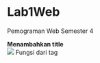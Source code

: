 # Lab1Web
Pemograman Web Semester 4

<p><b>Menambahkan title</b><br>
<img src = 'https://user-images.githubusercontent.com/46300525/112613731-fd1e0e80-8e52-11eb-9427-a320cc059f08.png'>
Fungsi dari tag <title> adalah untuk menambahkan judul halaman web</p>
  
<p><b>Menambahkan Paragraf pada tag<body></b><br>
<img src = 'https://user-images.githubusercontent.com/46300525/112614395-cb597780-8e53-11eb-9728-f45f7aa2fde2.png'>

